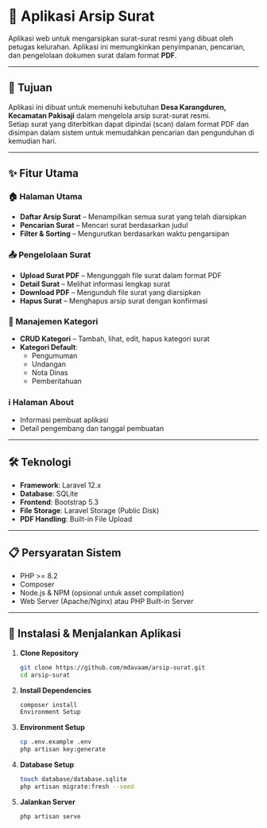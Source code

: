 # 📁 Aplikasi Arsip Surat

Aplikasi web untuk mengarsipkan surat-surat resmi yang dibuat oleh petugas kelurahan. Aplikasi ini memungkinkan penyimpanan, pencarian, dan pengelolaan dokumen surat dalam format **PDF**.

---

## 🎯 Tujuan

Aplikasi ini dibuat untuk memenuhi kebutuhan **Desa Karangduren, Kecamatan Pakisaji** dalam mengelola arsip surat-surat resmi.  
Setiap surat yang diterbitkan dapat dipindai (scan) dalam format PDF dan disimpan dalam sistem untuk memudahkan pencarian dan pengunduhan di kemudian hari.

---

## ✨ Fitur Utama

### 🏠 Halaman Utama

-   **Daftar Arsip Surat** – Menampilkan semua surat yang telah diarsipkan
-   **Pencarian Surat** – Mencari surat berdasarkan judul
-   **Filter & Sorting** – Mengurutkan berdasarkan waktu pengarsipan

### 📤 Pengelolaan Surat

-   **Upload Surat PDF** – Mengunggah file surat dalam format PDF
-   **Detail Surat** – Melihat informasi lengkap surat
-   **Download PDF** – Mengunduh file surat yang diarsipkan
-   **Hapus Surat** – Menghapus arsip surat dengan konfirmasi

### 📂 Manajemen Kategori

-   **CRUD Kategori** – Tambah, lihat, edit, hapus kategori surat
-   **Kategori Default**:
    -   Pengumuman
    -   Undangan
    -   Nota Dinas
    -   Pemberitahuan

### ℹ️ Halaman About

-   Informasi pembuat aplikasi
-   Detail pengembang dan tanggal pembuatan

---

## 🛠️ Teknologi

-   **Framework**: Laravel 12.x
-   **Database**: SQLite
-   **Frontend**: Bootstrap 5.3
-   **File Storage**: Laravel Storage (Public Disk)
-   **PDF Handling**: Built-in File Upload

---

## 📋 Persyaratan Sistem

-   PHP >= 8.2
-   Composer
-   Node.js & NPM (opsional untuk asset compilation)
-   Web Server (Apache/Nginx) atau PHP Built-in Server

---

## 🚀 Instalasi & Menjalankan Aplikasi

1. **Clone Repository**

    ```bash
    git clone https://github.com/mdavaam/arsip-surat.git
    cd arsip-surat
    ```

2. **Install Dependencies**

    ```bash
    composer install
    Environment Setup
    ```

3. **Environment Setup**

    ```bash
    cp .env.example .env
    php artisan key:generate
    ```

4. **Database Setup**
    ```bash
    touch database/database.sqlite
    php artisan migrate:fresh --seed
    ```
5. **Jalankan Server**
    ```bash
    php artisan serve
    ```
